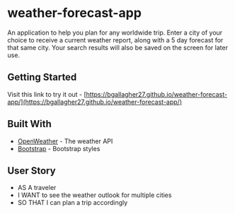 # weather-forecast-app
An application to help you plan for any worldwide trip. Enter a city of your choice to receive a current weather report, along with a 5 day forecast for that same city. Your search results will also be saved on the screen for later use.

## Getting Started
Visit this link to try it out - [https://bgallagher27.github.io/weather-forecast-app/](https://bgallagher27.github.io/weather-forecast-app/)

## Built With
* [OpenWeather](https://openweathermap.org/) - The weather API
* [Bootstrap](https://www.getbootstrap.com/) - Bootstrap styles

## User Story
* AS A traveler
* I WANT to see the weather outlook for multiple cities
* SO THAT I can plan a trip accordingly